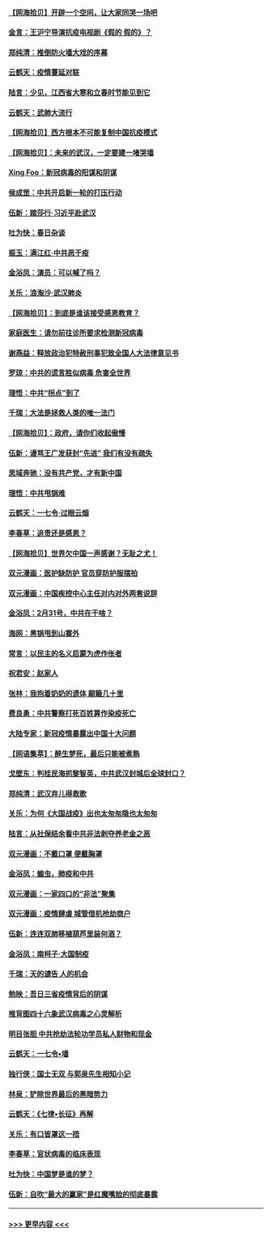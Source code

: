 #### [【网海拾贝】开辟一个空间，让大家同哭一场吧](../pages/nsc993/n11942165.md?t=03160002) 
#### [金言：王沪宁导演抗疫电视剧《假的 假的》？](../pages/nsc993/n11941510.md?t=03160002) 
#### [郑纯清：推倒防火墙大戏的序幕](../pages/nsc993/n11940838.md?t=03160002) 
#### [云鹤天：疫情蔓延对联](../pages/nsc993/n11940579.md?t=03160002) 
#### [陆言：少见，江西省大寒和立春时节能见到它](../pages/nsc993/n11939983.md?t=03160002) 
#### [云鹤天：武肺大流行](../pages/nsc993/n11939902.md?t=03160002) 
#### [【网海拾贝】西方根本不可能复制中国抗疫模式](../pages/nsc993/n11939725.md?t=03160002) 
#### [【网海拾贝】：未来的武汉，一定要建一堵哭墙](../pages/nsc993/n11938684.md?t=03160002) 
#### [Xing Foo：新冠病毒的阳谋和阴谋](../pages/nsc993/n11936086.md?t=03160002) 
#### [侯成罡：中共开启新一轮的打压行动](../pages/nsc993/n11935730.md?t=03160002) 
#### [伍新：踏莎行‧习近平赴武汉](../pages/nsc993/n11935157.md?t=03160002) 
#### [吐为快：春日杂谈](../pages/nsc993/n11934776.md?t=03160002) 
#### [振玉：满江红‧中共恶于疫](../pages/nsc993/n11934647.md?t=03160002) 
#### [金浴凤：演员：可以喊了吗？](../pages/nsc993/n11934602.md?t=03160002) 
#### [关乐：浪淘沙·武汉肺炎](../pages/nsc993/n11931792.md?t=03160002) 
#### [【网海拾贝】：到底是谁该接受感恩教育？](../pages/nsc993/n11931552.md?t=03160002) 
#### [家庭医生：请勿前往诊所要求检测新冠病毒](../pages/nsc993/n11929190.md?t=03160002) 
#### [谢燕益：释放政治犯特赦刑事犯致全国人大法律意见书](../pages/nsc993/n11928978.md?t=03160002) 
#### [罗琼：中共的谎言胜似病毒 危害全世界](../pages/nsc993/n11922636.md?t=03160002) 
#### [理悟：中共“拐点”到了](../pages/nsc993/n11928496.md?t=03160002) 
#### [千瑞：大法是拯救人类的唯一法门](../pages/nsc993/n11927637.md?t=03160002) 
#### [【网海拾贝】：政府，请你们收起傲慢](../pages/nsc993/n11926932.md?t=03160002) 
#### [伍新：谩骂王广发获封“先进” 我们有没有疏失](../pages/nsc993/n11926101.md?t=03160002) 
#### [思域奔驰：没有共产党，才有新中国](../pages/nsc993/n11926058.md?t=03160002) 
#### [理悟：中共甩锅难](../pages/nsc993/n11925355.md?t=03160002) 
#### [云鹤天：一七令·过眼云烟](../pages/nsc993/n11925284.md?t=03160002) 
#### [李春草：追责还是感恩？](../pages/nsc993/n11925274.md?t=03160002) 
#### [【网海拾贝】世界欠中国一声感谢？无耻之尤！](../pages/nsc993/n11925239.md?t=03160002) 
#### [双元漫画：医护缺防护 官员穿防护服摆拍](../pages/nsc993/n11923899.md?t=03160002) 
#### [双元漫画：中国疾控中心主任对内对外两套说辞](../pages/nsc993/n11921994.md?t=03160002) 
#### [金浴凤：2月31号，中共在干啥？](../pages/nsc993/n11922706.md?t=03160002) 
#### [海网：黑锅甩到山寨外](../pages/nsc993/n11922688.md?t=03160002) 
#### [常言：以民主的名义启蒙为虎作伥者](../pages/nsc993/n11922217.md?t=03160002) 
#### [祝君安：赵家人](../pages/nsc993/n11922209.md?t=03160002) 
#### [张林：我抱着奶奶的遗体 颠簸几十里](../pages/nsc993/n11920945.md?t=03160002) 
#### [费良勇：中共警察打死百姓算作染疫死亡](../pages/nsc993/n11919264.md?t=03160002) 
#### [大陆专家：新冠疫情暴露出中国十大问题](../pages/nsc993/n11919187.md?t=03160002) 
#### [【网语集萃】：醉生梦死，最后只能被煮熟](../pages/nsc993/n11918994.md?t=03160002) 
#### [戈壁东：判桂民海抓黎智英，中共武汉封城后全球封口？](../pages/nsc993/n11917982.md?t=03160002) 
#### [郑纯清：武汉弃儿得救歌](../pages/nsc993/n11917881.md?t=03160002) 
#### [关乐：为何《大国战疫》出也太匆匆隐也太匆匆](../pages/nsc993/n11917792.md?t=03160002) 
#### [陆言：从社保结余看中共非法剥夺养老金之恶](../pages/nsc993/n11917084.md?t=03160002) 
#### [双元漫画：不戴口罩 便戴胸罩](../pages/nsc993/n11916447.md?t=03160002) 
#### [金浴凤：蝗虫，肺疫和中共](../pages/nsc993/n11916904.md?t=03160002) 
#### [双元漫画：一家四口的“非法”聚集](../pages/nsc993/n11916378.md?t=03160002) 
#### [双元漫画：疫情肆虐 城管借机抢劫商户](../pages/nsc993/n11916310.md?t=03160002) 
#### [伍新：连连双肺移植葫芦里装何酒？](../pages/nsc993/n11913667.md?t=03160002) 
#### [金浴凤：南柯子·大国制疫](../pages/nsc993/n11913657.md?t=03160002) 
#### [千瑞：天的谴告  人的机会](../pages/nsc993/n11913309.md?t=03160002) 
#### [勉映：吾日三省疫情背后的阴谋](../pages/nsc993/n11913079.md?t=03160002) 
#### [推背图四十六象武汉病毒之心灵解析](../pages/nsc993/n11911761.md?t=03160002) 
#### [明目张胆 中共抢劫法轮功学员私人财物和现金](../pages/nsc993/n11910262.md?t=03160002) 
#### [云鹤天：一七令▪墙](../pages/nsc993/n11910627.md?t=03160002) 
#### [独行侠：国士无双 与郭泉先生相知小记](../pages/nsc993/n11910613.md?t=03160002) 
#### [林泉：铲除世界最后的黑暗势力](../pages/nsc993/n11909320.md?t=03160002) 
#### [云鹤天：《七律▪长征》再解](../pages/nsc993/n11909327.md?t=03160002) 
#### [关乐：有口皆罩这一捂](../pages/nsc993/n11908393.md?t=03160002) 
#### [李春草：官状病毒的临床表现](../pages/nsc993/n11908339.md?t=03160002) 
#### [吐为快：中国梦是谁的梦？](../pages/nsc993/n11906564.md?t=03160002) 
#### [伍新：自吹“最大的赢家”是红魔嘴脸的彻底暴露](../pages/nsc993/n11906407.md?t=03160002) 

----
#### [ >>> 更早内容 <<< ](../indexes/nsc993-earlier.md)
